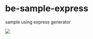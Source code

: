 # be-sample-express
sample using express generator

![](https://timgsa.baidu.com/timg?image&quality=80&size=b9999_10000&sec=1507695317465&di=12fe84f5e272a88e830a7c04e19987ab&imgtype=0&src=http%3A%2F%2Fimg15.3lian.com%2F2016%2Fh1%2F175%2F52.jpg)
